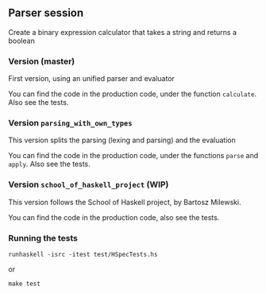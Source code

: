 ## Parser session

Create a binary expression calculator that takes a string and returns a boolean

### Version (master)

First version, using an unified parser and evaluator

You can find the code in the production code, under the function `calculate`. Also see the tests.

### Version `parsing_with_own_types`

This version splits the parsing (lexing and parsing) and the evaluation

You can find the code in the production code, under the functions `parse` and `apply`. Also see the tests.

### Version `school_of_haskell_project` (WIP)

This version follows the School of Haskell project, by Bartosz Milewski.

You can find the code in the production code, also see the tests.

### Running the tests

```
runhaskell -isrc -itest test/HSpecTests.hs
```

or 

```
make test
```
